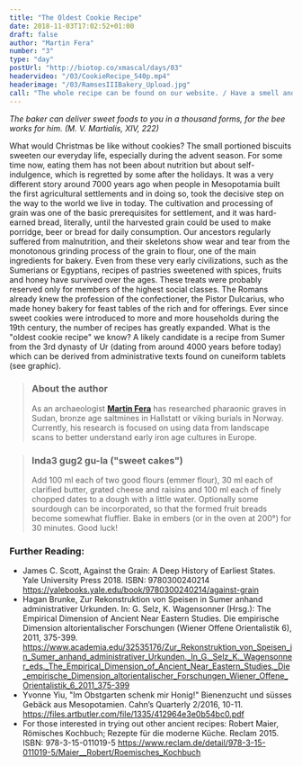 ```yaml
---
title: "The Oldest Cookie Recipe"
date: 2018-11-03T17:02:52+01:00
draft: false
author: "Martin Fera"
number: "3"
type: "day"
postUrl: "http://biotop.co/xmascal/days/03"
headervideo: "/03/CookieRecipe_540p.mp4"
headerimage: "/03/RamsesIIIBakery_Upload.jpg"
call: "The whole recipe can be found on our website. / Have a smell and taste ever taken you back in time? Read more tomorrow"
---
```

*The baker can deliver sweet foods to you in a thousand forms, for the bee works for him. (M. V. Martialis, XIV, 222)*

What would Christmas be like without cookies? The small portioned biscuits sweeten our everyday life, especially during the advent season. For some time now, eating them has not been about nutrition but about self-indulgence, which is regretted by some after the holidays. It was a very different story around 7000 years ago when people in Mesopotamia built the first agricultural settlements and in doing so, took the decisive step on the way to the world we live in today. The cultivation and processing of grain was one of the basic prerequisites for settlement, and it was hard-earned bread, literally, until the harvested grain could be used to make porridge, beer or bread for daily consumption. Our ancestors regularly suffered from malnutrition, and their skeletons show wear and tear from the monotonous grinding process of the grain to flour, one of the main ingredients for bakery.
Even from these very early civilizations, such as the Sumerians or Egyptians, recipes of pastries sweetened with spices, fruits and honey have survived over the ages. These treats were probably reserved only for members of the highest social classes. The Romans already knew the profession of the confectioner, the Pistor Dulcarius, who made honey bakery for feast tables of the rich and for offerings.
Ever since sweet cookies were introduced to more and more households during the 19th century, the number of recipes has greatly expanded. What is the "oldest cookie recipe" we know? A likely candidate is a recipe from Sumer from the 3rd dynasty of Ur (dating from around 4000 years before today) which can be derived from administrative texts found on cuneiform tablets (see graphic).

> ### About the author
> As an archaeologist **[Martin Fera](http://biotop.co/en/person/martin-fera/)** has researched pharaonic graves in Sudan, bronze age saltmines in Hallstatt or viking burials in Norway. Currently, his research is focused on using data from landscape scans to better understand early iron age cultures in Europe.

<!--more-->

> ### Inda3 gug2 gu-la ("sweet cakes")
> Add 100 ml each of two good flours (emmer flour), 30 ml each of clarified butter, grated cheese and raisins and 100 ml each of finely chopped dates to a dough with a little water. Optionally some sourdough can be incorporated, so that the formed fruit breads become somewhat fluffier. Bake in embers (or in the oven at 200°) for 30 minutes.
> Good luck!

### Further Reading:
- James C. Scott, Against the Grain: A Deep History of Earliest States. Yale University Press 2018. ISBN: 9780300240214 https://yalebooks.yale.edu/book/9780300240214/against-grain
- Hagan Brunke, Zur Rekonstruktion von Speisen in Sumer anhand administrativer Urkunden. In: G. Selz, K. Wagensonner (Hrsg.): The Empirical Dimension of Ancient Near Eastern Studies. Die empirische Dimension altorientalischer Forschungen (Wiener Offene Orientalistik 6), 2011, 375-399. https://www.academia.edu/32535176/Zur_Rekonstruktion_von_Speisen_in_Sumer_anhand_administrativer_Urkunden._In_G._Selz_K._Wagensonner_eds._The_Empirical_Dimension_of_Ancient_Near_Eastern_Studies._Die_empirische_Dimension_altorientalischer_Forschungen_Wiener_Offene_Orientalistik_6_2011_375-399
- Yvonne Yiu, "Im Obstgarten schenk mir Honig!" Bienenzucht und süsses Gebäck aus Mesopotamien.  Cahn’s Quarterly 2/2016, 10-11. https://files.artbutler.com/file/1335/412964e3e0b54bc0.pdf
- For those interested in trying out other ancient recipes: Robert Maier, Römisches Kochbuch; Rezepte für die moderne Küche. Reclam 2015. ISBN: 978-3-15-011019-5 https://www.reclam.de/detail/978-3-15-011019-5/Maier__Robert/Roemisches_Kochbuch

